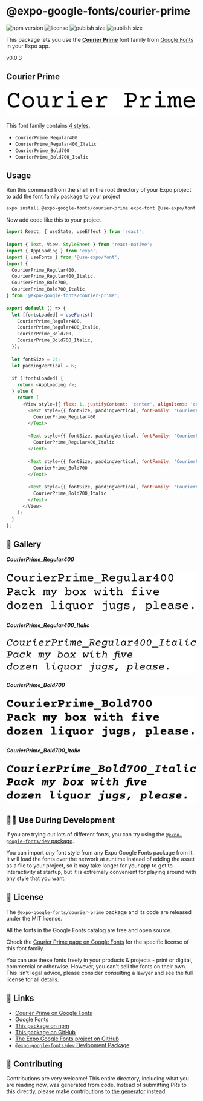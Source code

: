 # @expo-google-fonts/courier-prime

![npm version](https://flat.badgen.net/npm/v/@expo-google-fonts/courier-prime)
![license](https://flat.badgen.net/github/license/expo/google-fonts)
![publish size](https://flat.badgen.net/packagephobia/install/@expo-google-fonts/courier-prime)
![publish size](https://flat.badgen.net/packagephobia/publish/@expo-google-fonts/courier-prime)

This package lets you use the [**Courier Prime**](https://fonts.google.com/specimen/Courier+Prime) font family from [Google Fonts](https://fonts.google.com/) in your Expo app.

v0.0.3

## Courier Prime

![Courier Prime](./font-family.png)

This font family contains [4 styles](#-gallery).

- `CourierPrime_Regular400`
- `CourierPrime_Regular400_Italic`
- `CourierPrime_Bold700`
- `CourierPrime_Bold700_Italic`

## Usage

Run this command from the shell in the root directory of your Expo project to add the font family package to your project
```sh
expo install @expo-google-fonts/courier-prime expo-font @use-expo/font
```

Now add code like this to your project
```js
import React, { useState, useEffect } from 'react';

import { Text, View, StyleSheet } from 'react-native';
import { AppLoading } from 'expo';
import { useFonts } from '@use-expo/font';
import {
  CourierPrime_Regular400,
  CourierPrime_Regular400_Italic,
  CourierPrime_Bold700,
  CourierPrime_Bold700_Italic,
} from '@expo-google-fonts/courier-prime';

export default () => {
  let [fontsLoaded] = useFonts({
    CourierPrime_Regular400,
    CourierPrime_Regular400_Italic,
    CourierPrime_Bold700,
    CourierPrime_Bold700_Italic,
  });

  let fontSize = 24;
  let paddingVertical = 6;

  if (!fontsLoaded) {
    return <AppLoading />;
  } else {
    return (
      <View style={{ flex: 1, justifyContent: 'center', alignItems: 'center' }}>
        <Text style={{ fontSize, paddingVertical, fontFamily: 'CourierPrime_Regular400' }}>
          CourierPrime_Regular400
        </Text>

        <Text style={{ fontSize, paddingVertical, fontFamily: 'CourierPrime_Regular400_Italic' }}>
          CourierPrime_Regular400_Italic
        </Text>

        <Text style={{ fontSize, paddingVertical, fontFamily: 'CourierPrime_Bold700' }}>
          CourierPrime_Bold700
        </Text>

        <Text style={{ fontSize, paddingVertical, fontFamily: 'CourierPrime_Bold700_Italic' }}>
          CourierPrime_Bold700_Italic
        </Text>
      </View>
    );
  }
};

```

## 🔡 Gallery

##### CourierPrime_Regular400
![CourierPrime_Regular400](./4ab28865b2644070e548699748855f2d5a34b5bf8adea09607e18d4a7adc8999.ttf.png)

##### CourierPrime_Regular400_Italic
![CourierPrime_Regular400_Italic](./7109c63818181b56013b7ced3e5da53d756aab727e6a9786a0c8a58affe4ec23.ttf.png)

##### CourierPrime_Bold700
![CourierPrime_Bold700](./385e70d216befbb71f12f5009f1824d235e0f4f2ab653bb0296d5d999afdfd3f.ttf.png)

##### CourierPrime_Bold700_Italic
![CourierPrime_Bold700_Italic](./3f61e15019812e414a4dba4f3b4fbdda453e8c4dd18deafacb7c55686cef11a7.ttf.png)


## 👩‍💻 Use During Development

If you are trying out lots of different fonts, you can try using the [`@expo-google-fonts/dev` package](https://github.com/expo/google-fonts/tree/master/font-packages/dev#readme).

You can import *any* font style from any Expo Google Fonts package from it. It will load the fonts
over the network at runtime instead of adding the asset as a file to your project, so it may take longer
for your app to get to interactivity at startup, but it is extremely convenient
for playing around with any style that you want.

## 📖 License

The `@expo-google-fonts/courier-prime` package and its code are released under the MIT license.

All the fonts in the Google Fonts catalog are free and open source.

Check the [Courier Prime page on Google Fonts](https://fonts.google.com/specimen/Courier+Prime) for the specific license of this font family.

You can use these fonts freely in your products & projects - print or digital, commercial or otherwise. However, you can't sell the fonts on their own. This isn't legal advice, please consider consulting a lawyer and see the full license for all details.

## 🔗 Links

- [Courier Prime on Google Fonts](https://fonts.google.com/specimen/Courier+Prime)
- [Google Fonts](https://fonts.google.com/)
- [This package on npm](https://www.npmjs.com/package/@expo-google-fonts/courier-prime)
- [This package on GitHub](https://github.com/expo/google-fonts/tree/master/font-packages/courier-prime)
- [The Expo Google Fonts project on GitHub](https://github.com/expo/google-fonts)
- [`@expo-google-fonts/dev` Devlopment Package](https://github.com/expo/google-fonts/tree/master/font-packages/dev)


## 🤝 Contributing

Contributions are very welcome! This entire directory, including what you are reading now, was generated from code. Instead of submitting PRs to this directly, please make contributions to [the generator](https://github.com/expo/google-fonts/tree/master/packages/generator) instead.
